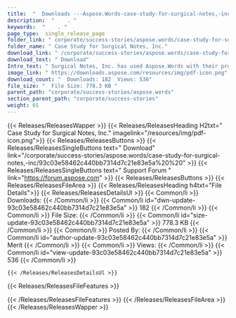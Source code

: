 ```yaml
---
title:  "  Downloads ---Aspose.Words-case-study-for-surgical-notes,-inc . " 
description:  "    . " 
keywords:  "    . " 
page_type:  single_release_page
folder_link: " corporate/success-stories/aspose.words/case-study-for-surgical-notes,-inc/"
folder_name: " Case Study for Surgical Notes, Inc."
download_link: " /corporate/success-stories/aspose.words/case-study-for-surgical-notes,-inc/93c03e58462c440bb7314d7c21e83e5a"
download_text: " Download"
Intro_text: " Surgical Notes, Inc. has used Aspose.Words with their product, VMR Express to so..."
image_link: " https://downloads.aspose.com/resources/img/pdf-icon.png"
download_count: "  Downloads: 182  Views: 536"
file_size: "  File Size: 778.3 KB "
parent_path: "corporate/success-stories/aspose.words"
section_parent_path: "corporate/success-stories"
weight: 65 
---
```


{{< Releases/ReleasesWapper >}}
  {{< Releases/ReleasesHeading H2txt=" Case Study for Surgical Notes, Inc." imagelink="/resources/img/pdf-icon.png">}}
  {{< Releases/ReleasesButtons >}}
    {{< Releases/ReleasesSingleButtons text=" Download" link="/corporate/success-stories/aspose.words/case-study-for-surgical-notes,-inc/93c03e58462c440bb7314d7c21e83e5a%20%20" >}}
    {{< Releases/ReleasesSingleButtons text=" Support Forum " link="https://forum.aspose.com" >}}
  {{< Releases/ReleasesButtons >}}
  {{< Releases/ReleasesFileArea >}}
    {{< Releases/ReleasesHeading h4txt="File Details">}}
    {{< Releases/ReleasesDetailsUl >}}
            {{< Common/li  >}} Downloads: {{< /Common/li >}} 
      {{< Common/li id="dwn-update-93c03e58462c440bb7314d7c21e83e5a" >}} 182 {{< /Common/li >}} 
      {{< Common/li  >}} File Size: {{< /Common/li >}} 
      {{< Common/li id="size-update-93c03e58462c440bb7314d7c21e83e5a" >}} 778.3 KB {{< /Common/li >}} 
      {{< Common/li  >}} Posted By: {{< /Common/li >}} 
      {{< Common/li id="author-update-93c03e58462c440bb7314d7c21e83e5a" >}} Merit {{< /Common/li >}} 
      {{< Common/li  >}} Views: {{< /Common/li >}} 
      {{< Common/li id="view-update-93c03e58462c440bb7314d7c21e83e5a" >}} 536 {{< /Common/li >}} 

    {{< /Releases/ReleasesDetailsUl >}}

  {{< Releases/ReleasesFileFeatures >}}
      
  {{< /Releases/ReleasesFileFeatures >}}
 {{< /Releases/ReleasesFileArea >}}
{{< /Releases/ReleasesWapper >}}


